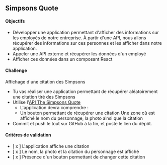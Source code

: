 ## Simpsons Quote

#### Objectifs
* Développer une application permettant d'afficher des informations sur les employés de notre entreprise. À partir d'une API, nous allons récupérer des informations sur ces personnes et les afficher dans notre application.
* Appeler une API externe et récupérer les données d'un employé
* Afficher ces données dans un composant React

 #### Challenge
Affichage d'une citation des Simpsons
* Tu vas réaliser une application permettant de récupérer aléatoirement une citation tiré des Simpsons
* Utilise l'[API The Simpsons Quote]("https://thesimpsonsquoteapi.glitch.me/")
  * L'application devra comprendre :
  * Un bouton permettant de récupérer une citation
Une zone où est affiché le nom du personnage, la photo ainsi que la citation
* Commit et push le tout sur GitHub à la fin, et poste le lien du dépôt.
#### Critères de validation
- [ x ] L'application affiche une citation
- [ x ] Le nom, la photo et la citation du personnage est affiché
- [ x ] Présence d'un bouton permettant de changer cette citation